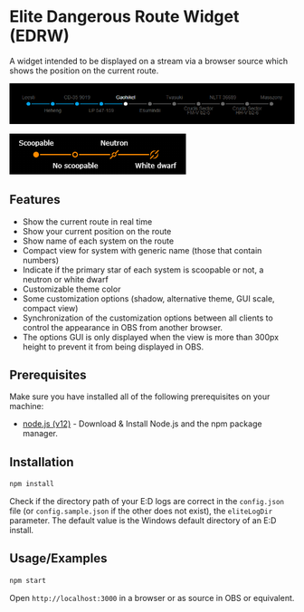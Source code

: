 
# Elite Dangerous Route Widget (EDRW)
A widget intended to be displayed on a stream via a browser source which shows the position on the current route.

![Example](docs/images/example.png)

![Legend](docs/images/legend.png)

## Features
- Show the current route in real time
- Show your current position on the route
- Show name of each system on the route
- Compact view for system with generic name (those that contain numbers)
- Indicate if the primary star of each system is scoopable or not, a neutron or white dwarf
- Customizable theme color
- Some customization options (shadow, alternative theme, GUI scale, compact view)
- Synchronization of the customization options between all clients to control the appearance in OBS from another browser.
- The options GUI is only displayed when the view is more than 300px height to prevent it from being displayed in OBS.

## Prerequisites
Make sure you have installed all of the following prerequisites on your machine:

- [node.js (v12)](https://nodejs.org/dist/latest-v12.x/) - Download & Install Node.js and the npm package manager.


## Installation 
```bash
npm install
```

Check if the directory path of your E:D logs are correct in the `config.json` file (or `config.sample.json` if the other does not exist), the `eliteLogDir` parameter. The default value is the Windows default directory of an E:D install.


## Usage/Examples
```bash
npm start
```

Open `http://localhost:3000` in a browser or as source in OBS or equivalent.